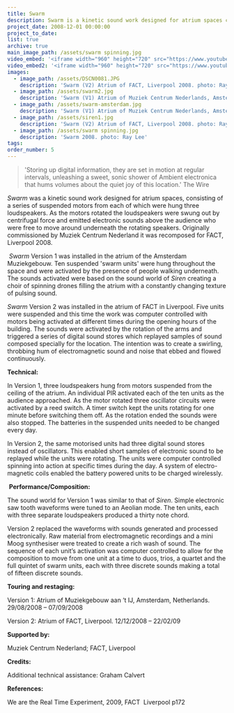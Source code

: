 ```yaml
---
title: Swarm
description: Swarm is a kinetic sound work designed for atrium spaces consisting of a series of suspended motors from each of which are hung three loudspeakers.
project_date: 2008-12-01 00:00:00
project_to_date:
list: true
archive: true
main_image_path: /assets/swarm spinning.jpg
video_embed: '<iframe width="960" height="720" src="https://www.youtube-nocookie.com/embed/GCOW1GEl8qk?rel=0" frameborder="0" allowfullscreen></iframe>'
video_embed2: '<iframe width="960" height="720" src="https://www.youtube-nocookie.com/embed/4jOxk-HhYH8?rel=0" frameborder="0" allowfullscreen></iframe>'
images:
  - image_path: /assets/DSCN0081.JPG
    description: 'Swarm (V2) Atrium of FACT, Liverpool 2008. photo: Ray Lee'
  - image_path: /assets/swarm2.jpg
    description: 'Swarm (V1) Atrium of Muziek Centrum Nederlands, Amsterdam 2008. photo: Ray Lee'
  - image_path: /assets/swarm-amsterdam.jpg
    description: 'Swarm (V1) Atrium of Muziek Centrum Nederlands, Amsterdam 2008. photo: Ray Lee'
  - image_path: /assets/siren1.jpg
    description: 'Swarm (V2) Atrium of FACT, Liverpool 2008. photo: Ray Lee'
  - image_path: /assets/swarm spinning.jpg
    description: 'Swarm 2008. photo: Ray Lee'
tags:
order_number: 5
---
```



> 'Storing up digital information, they are set in motion at regular intervals, unleashing a sweet, sonic shower of Ambient electronica that hums volumes about the quiet joy of this location.' The Wire

*Swarm* was a kinetic sound work designed for atrium spaces, consisting of a series of suspended motors from each of which were hung three loudspeakers. As the motors rotated the loudspeakers were swung out by centrifugal force and emitted electronic sounds above the audience who were free to move around underneath the rotating speakers. Originally commissioned by Muziek Centrum Nederland it was recomposed for FACT, Liverpool 2008.

&nbsp;*Swarm* Version 1 was installed in the atrium of the Amsterdam Muziekgebouw. Ten suspended 'swarm units' were hung throughout the space and were activated by the presence of people walking underneath. The sounds activated were based on the sound world of *Siren* creating a choir of spinning drones filling the atrium with a constantly changing texture of pulsing sound.

*Swarm* Version 2 was installed in the atrium of FACT in Liverpool. Five units were suspended and this time the work was computer controlled with motors being activated at different times during the opening hours of the building. The sounds were activated by the rotation of the arms and triggered a series of digital sound stores which replayed samples of sound composed specially for the location. The intention was to create a swirling, throbbing hum of electromagnetic sound and noise that ebbed and flowed continuously.

**Technical:**

In Version 1, three loudspeakers hung from motors suspended from the ceiling of the atrium. An individual PIR activated each of the ten units as the audience approached. As the motor rotated three oscillator circuits were activated by a reed switch. A timer switch kept the units rotating for one minute before switching them off. As the rotation ended the sounds were also stopped. The batteries in the suspended units needed to be changed every day.

In Version 2, the same motorised units had three digital sound stores instead of oscillators. This enabled short samples of electronic sound to be replayed while the units were rotating. The units were computer controlled spinning into action at specific times during the day. A system of electro-magnetic coils enabled the battery powered units to be charged wirelessly.

&nbsp;**Performance/Composition:**

The sound world for Version 1 was similar to that of *Siren*. Simple electronic saw tooth waveforms were tuned to an Aeolian mode. The ten units, each with three separate loudspeakers produced a thirty note chord.

Version 2 replaced the waveforms with sounds generated and processed electronically. Raw material from electromagnetic recordings and a mini Moog synthesiser were treated to create a rich wash of sound. The sequence of each unit’s activation was computer controlled to allow for the composition to move from one unit at a time to duos, trios, a quartet and the full quintet of swarm units, each with three discrete sounds making a total of fifteen discrete sounds.

**Touring and restaging:**

Version 1: Atrium of Muziekgebouw aan ‘t IJ, Amsterdam, Netherlands. 29/08/2008 – 07/09/2008

Version 2: Atrium of FACT, Liverpool. 12/12/2008 – 22/02/09

**Supported by:**

Muziek Centrum Nederland; FACT, Liverpool

**Credits:**

Additional technical assistance: Graham Calvert

**References:**

We are the Real Time Experiment, 2009, FACT&nbsp; Liverpool p172